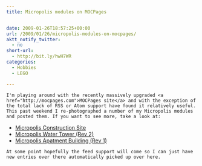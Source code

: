 ```yaml
---
title: Micropolis modules on MOCPages


date: 2009-01-26T18:57:25+00:00
url: /2009/01/26/micropolis-modules-on-mocpages/
aktt_notify_twitter:
  - no
short-url:
  - http://bit.ly/hwH7WR
categories:
  - Hobbies
  - LEGO

---
```

<div class='microid-mailto+http:sha1:52ddd47203c21b0adaa2d4dffca3e127bd6dddb3'>
  
    I'm playing around with the recently massively upgraded <a href="http://mocpages.com">MOCPages site</a> and with the exception of the total lack of RSS or Atom support have found it relatively useful. This past weekend I re-photographed a number of my Micropolis modules and posted them. If you want to see more, take a look at:
  
  
  <ul>
    <li>
      <a href="http://mocpages.com/moc.php/93601">Micropolis Construction Site</a>
    </li>
    <li>
      <a href="http://mocpages.com/moc.php/93595">Micropolis Water Tower (Rev 2)</a>
    </li>
    <li>
      <a href="http://mocpages.com/moc.php/93589">Micropolis Apatment Building (Rev 1)</a>
    </li>
  </ul>
  
  
    At some point hopefully the feed support will come so I can just have new entries over there automatically picked up over here.
  
